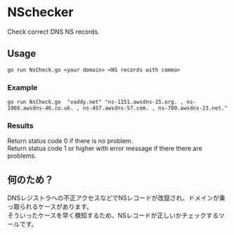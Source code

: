 # NSchecker
Check correct DNS NS records.

## Usage
```
go run NsCheck.go <your domain> <NS records with comma> 
```

### Example
```
go run NsCheck.go  "vaddy.net" "ns-1151.awsdns-15.org. , ns-1908.awsdns-46.co.uk. , ns-457.awsdns-57.com. , ns-700.awsdns-23.net." 
```

### Results
Return status code 0 if there is no problem.  
Return status code 1 or higher with error message if there there are problems.


## 何のため？
DNSレジストラへの不正アクセスなどでNSレコードが改竄され、ドメインが乗っ取られるケースがあります。  
そういったケースを早く検知するため、NSレコードが正しいかチェックするツールです。  
